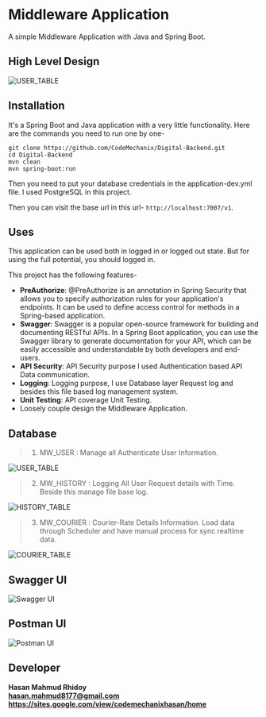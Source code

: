# Middleware Application

A simple Middleware Application with Java and Spring Boot.

## High Level Design

![USER_TABLE](https://raw.githubusercontent.com/CodeMechanix/Digital-Middleware-Backend/main/images/Middleware_Application_High_Level_Design.PNG?token=GHSAT0AAAAAAB2DE37FEU26LE6FCTUL5VBSY7EDCUQ)

## Installation

It's a Spring Boot and Java application with a very little functionality. Here are the commands you need to run one by
one-

```
git clone https://github.com/CodeMechanix/Digital-Backend.git
cd Digital-Backend
mvn clean
mvn spring-boot:run
```

Then you need to put your database credentials in the application-dev.yml file. I used PostgreSQL in this project.

Then you can visit the base url in this url- `http://localhost:7007/v1`.

## Uses

This application can be used both in logged in or logged out state. But for using the full potential, you should logged
in.

This project has the following features-

- **PreAuthorize**: @PreAuthorize is an annotation in Spring Security that allows you to specify authorization rules for
  your application's endpoints. It can be used to define access control for methods in a Spring-based application.
- **Swagger**: Swagger is a popular open-source framework for building and documenting RESTful APIs. In a Spring Boot
  application, you can use the Swagger library to generate documentation for your API, which can be easily accessible
  and understandable by both developers and end-users.
- **API Security**: API Security purpose I used Authentication based API Data communication.
- **Logging**: Logging purpose, I use Database layer Request log and besides this file based log management system.
- **Unit Testing**: API coverage Unit Testing.
- Loosely couple design the Middleware Application.

## Database

> 1. MW_USER : Manage all Authenticate User Information.

![USER_TABLE](https://raw.githubusercontent.com/CodeMechanix/Digital-Middleware-Backend/main/images/USER_TABLE.PNG?token=GHSAT0AAAAAAB2DE37FA26JW4DX57QPUAFEY7EDDQQ)

> 2. MW_HISTORY : Logging All User Request details with Time. Beside this manage file base log. 

![HISTORY_TABLE](https://raw.githubusercontent.com/CodeMechanix/Digital-Middleware-Backend/main/images/HISTORY_TABLE.PNG?token=GHSAT0AAAAAAB2DE37FWU6A7ZG4N7ELHPAKY7EDCJQ)

> 3. MW_COURIER : Courier-Rate Details Information. Load data through Scheduler and have manual process for sync
     realtime data.

![COURIER_TABLE](https://raw.githubusercontent.com/CodeMechanix/Digital-Middleware-Backend/main/images/COURIER_TABLE.PNG?token=GHSAT0AAAAAAB2DE37FJEZADGX3JCLRSDZ4Y7EDBGA)

## Swagger UI

![Swagger UI](https://raw.githubusercontent.com/CodeMechanix/Digital-Middleware-Backend/main/images/Swagger-UI.PNG?token=GHSAT0AAAAAAB2DE37EZYTOH42PSSTT5NGMY7EDDIQ)

## Postman UI
![Postman UI](https://raw.githubusercontent.com/CodeMechanix/Digital-Middleware-Backend/main/images/Postman-UI.PNG?token=GHSAT0AAAAAAB2DE37F6LLYVSIHUXRZG4NAY7EDC7Q)

## Developer

**Hasan Mahmud Rhidoy<br>
hasan.mahmud8177@gmail.com<br>
<https://sites.google.com/view/codemechanixhasan/home>**
